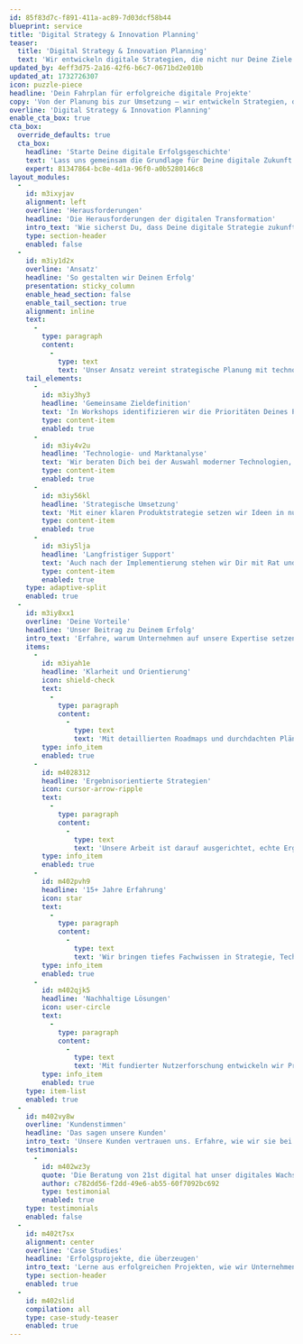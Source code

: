 ```yaml
---
id: 85f83d7c-f891-411a-ac89-7d03dcf58b44
blueprint: service
title: 'Digital Strategy & Innovation Planning'
teaser:
  title: 'Digital Strategy & Innovation Planning'
  text: 'Wir entwickeln digitale Strategien, die nicht nur Deine Ziele in den Mittelpunkt stellen, sondern auch nachhaltige Ergebnisse liefern. Mit erprobten Methoden und innovativen Ansätzen begleiten wir Dich auf dem Weg zu Deinem digitalen Erfolg.'
updated_by: 4eff3d75-2a16-42f6-b6c7-0671bd2e010b
updated_at: 1732726307
icon: puzzle-piece
headline: 'Dein Fahrplan für erfolgreiche digitale Projekte'
copy: 'Von der Planung bis zur Umsetzung – wir entwickeln Strategien, die digitale Innovationen vorantreiben und gleichzeitig Deine Geschäftsziele erreichen. Unsere Mission: Zukunftssichere Lösungen, die effizient und auf Dein Budget zugeschnitten sind.'
overline: 'Digital Strategy & Innovation Planning'
enable_cta_box: true
cta_box:
  override_defaults: true
  cta_box:
    headline: 'Starte Deine digitale Erfolgsgeschichte'
    text: 'Lass uns gemeinsam die Grundlage für Deine digitale Zukunft schaffen. Buche ein kostenloses Beratungsgespräch und erfahre, wie wir Deine Vision Realität werden lassen.'
    expert: 81347864-bc8e-4d1a-96f0-a0b5280146c8
layout_modules:
  -
    id: m3ixyjav
    alignment: left
    overline: 'Herausforderungen'
    headline: 'Die Herausforderungen der digitalen Transformation'
    intro_text: 'Wie sicherst Du, dass Deine digitale Strategie zukunftsfähig ist? Welche Technologien fördern Dein Wachstum? Und wie bringst Du Nutzerbedürfnisse und Geschäftsziele in Einklang? Wir liefern Antworten – und eine klare Roadmap für Deine digitale Reise.'
    type: section-header
    enabled: false
  -
    id: m3iy1d2x
    overline: 'Ansatz'
    headline: 'So gestalten wir Deinen Erfolg'
    presentation: sticky_column
    enable_head_section: false
    enable_tail_section: true
    alignment: inline
    text:
      -
        type: paragraph
        content:
          -
            type: text
            text: 'Unser Ansatz vereint strategische Planung mit technologischer Expertise und nutzerzentrierter Entwicklung. Gemeinsam entwickeln wir innovative Lösungen, die Dein Unternehmen voranbringen.'
    tail_elements:
      -
        id: m3iy3hy3
        headline: 'Gemeinsame Zieldefinition'
        text: 'In Workshops identifizieren wir die Prioritäten Deines Projekts und schaffen so eine fundierte Basis für alle weiteren Schritte.'
        type: content-item
        enabled: true
      -
        id: m3iy4v2u
        headline: 'Technologie- und Marktanalyse'
        text: 'Wir beraten Dich bei der Auswahl moderner Technologien, die optimal zu Deinen Anforderungen passen und auf die Bedürfnisse Deines Marktes abgestimmt sind.'
        type: content-item
        enabled: true
      -
        id: m3iy56kl
        headline: 'Strategische Umsetzung'
        text: 'Mit einer klaren Produktstrategie setzen wir Ideen in nutzerorientierte, marktfähige Produkte um, die langfristigen Erfolg garantieren.'
        type: content-item
        enabled: true
      -
        id: m3iy5lja
        headline: 'Langfristiger Support'
        text: 'Auch nach der Implementierung stehen wir Dir mit Rat und Tat zur Seite und begleiten Dich auf Deinem Weg.'
        type: content-item
        enabled: true
    type: adaptive-split
    enabled: true
  -
    id: m3iy8xx1
    overline: 'Deine Vorteile'
    headline: 'Unser Beitrag zu Deinem Erfolg'
    intro_text: 'Erfahre, warum Unternehmen auf unsere Expertise setzen und welche Vorteile unsere Zusammenarbeit für Dich bietet.'
    items:
      -
        id: m3iyah1e
        headline: 'Klarheit und Orientierung'
        icon: shield-check
        text:
          -
            type: paragraph
            content:
              -
                type: text
                text: 'Mit detaillierten Roadmaps und durchdachten Plänen erhältst Du eine klare Struktur für Dein Projekt – von der Idee bis zur Umsetzung.'
        type: info_item
        enabled: true
      -
        id: m4028312
        headline: 'Ergebnisorientierte Strategien'
        icon: cursor-arrow-ripple
        text:
          -
            type: paragraph
            content:
              -
                type: text
                text: 'Unsere Arbeit ist darauf ausgerichtet, echte Ergebnisse zu liefern, die Deine Geschäftsziele und Nutzerbedürfnisse vereinen.'
        type: info_item
        enabled: true
      -
        id: m402pvh9
        headline: '15+ Jahre Erfahrung'
        icon: star
        text:
          -
            type: paragraph
            content:
              -
                type: text
                text: 'Wir bringen tiefes Fachwissen in Strategie, Technologie und Produktentwicklung mit, um Dein Projekt erfolgreich zu machen.'
        type: info_item
        enabled: true
      -
        id: m402qjk5
        headline: 'Nachhaltige Lösungen'
        icon: user-circle
        text:
          -
            type: paragraph
            content:
              -
                type: text
                text: 'Mit fundierter Nutzerforschung entwickeln wir Produkte, die nicht nur kurzfristig, sondern auch langfristig überzeugen.'
        type: info_item
        enabled: true
    type: item-list
    enabled: true
  -
    id: m402vy8w
    overline: 'Kundenstimmen'
    headline: 'Das sagen unsere Kunden'
    intro_text: 'Unsere Kunden vertrauen uns. Erfahre, wie wir sie bei der digitalen Transformation unterstützt haben.'
    testimonials:
      -
        id: m402wz3y
        quote: 'Die Beratung von 21st digital hat unser digitales Wachstum maßgeblich vorangebracht. Ein unschätzbarer Partner in der digitalen Transformation.'
        author: c782dd56-f2dd-49e6-ab55-60f7092bc692
        type: testimonial
        enabled: true
    type: testimonials
    enabled: false
  -
    id: m402t7sx
    alignment: center
    overline: 'Case Studies'
    headline: 'Erfolgsprojekte, die überzeugen'
    intro_text: 'Lerne aus erfolgreichen Projekten, wie wir Unternehmen dabei helfen, digitale Herausforderungen zu meistern.'
    type: section-header
    enabled: true
  -
    id: m402slid
    compilation: all
    type: case-study-teaser
    enabled: true
---
```

